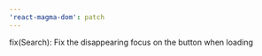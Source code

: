 ```yaml
---
'react-magma-dom': patch
---
```


fix(Search): Fix the disappearing focus on the button when loading
